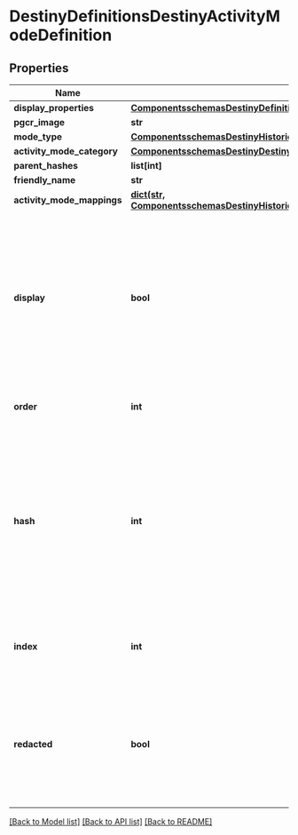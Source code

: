 # DestinyDefinitionsDestinyActivityModeDefinition

## Properties
Name | Type | Description | Notes
------------ | ------------- | ------------- | -------------
**display_properties** | [**ComponentsschemasDestinyDefinitionsCommonDestinyDisplayPropertiesDefinition**](ComponentsschemasDestinyDefinitionsCommonDestinyDisplayPropertiesDefinition.md) |  | [optional] 
**pgcr_image** | **str** |  | [optional] 
**mode_type** | [**ComponentsschemasDestinyHistoricalStatsDefinitionsDestinyActivityModeType**](ComponentsschemasDestinyHistoricalStatsDefinitionsDestinyActivityModeType.md) |  | [optional] 
**activity_mode_category** | [**ComponentsschemasDestinyDestinyActivityModeCategory**](ComponentsschemasDestinyDestinyActivityModeCategory.md) |  | [optional] 
**parent_hashes** | **list[int]** |  | [optional] 
**friendly_name** | **str** |  | [optional] 
**activity_mode_mappings** | [**dict(str, ComponentsschemasDestinyHistoricalStatsDefinitionsDestinyActivityModeType)**](ComponentsschemasDestinyHistoricalStatsDefinitionsDestinyActivityModeType.md) |  | [optional] 
**display** | **bool** | If FALSE, we want to ignore this type when we&#39;re showing activity modes in BNet UI.  It will still be returned in case3rd parties want to use it for any purpose. | [optional] 
**order** | **int** | The relative ordering of activity modes. | [optional] 
**hash** | **int** | The unique identifier for this entity.  Guaranteed to be unique for the type of entity, but not globally.  When entities refer to each other in Destiny content, it is this hash that they are referring to. | [optional] 
**index** | **int** | The index of the entity as it was found in the investment tables. | [optional] 
**redacted** | **bool** | If this is true, then there is an entity with this identifier/type combination, but BNet isnot yet allowed to show it.  Sorry! | [optional] 

[[Back to Model list]](../README.md#documentation-for-models) [[Back to API list]](../README.md#documentation-for-api-endpoints) [[Back to README]](../README.md)


